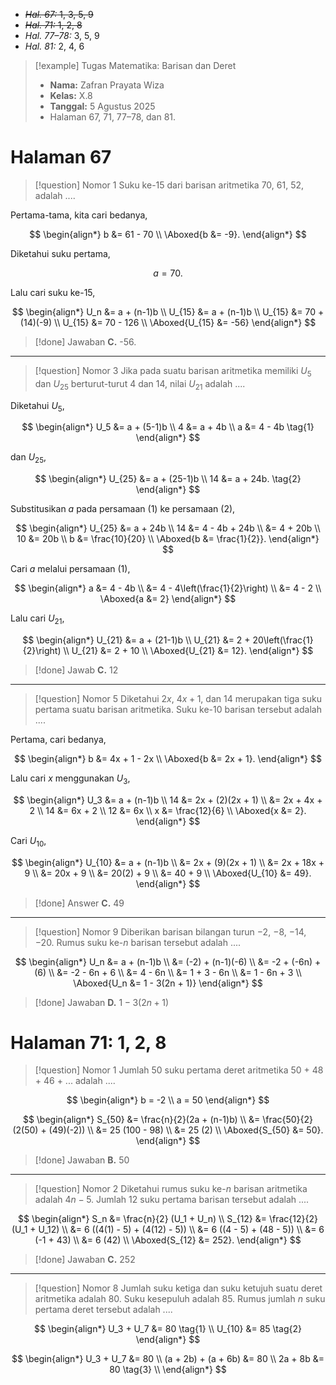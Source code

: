 - ~~*Hal. 67:* 1, 3, 5, 9~~
- ~~*Hal. 71:* 1, 2, 8~~
- *Hal. 77–78:* 3, 5, 9
- *Hal. 81:* 2, 4, 6

> [!example] Tugas Matematika: Barisan dan Deret
> - **Nama:** Zafran Prayata Wiza
> - **Kelas:** X.8
> - **Tanggal:** 5 Agustus 2025
> - Halaman 67, 71, 77–78, dan 81.

# Halaman 67

> [!question] Nomor 1
> Suku ke-15 dari barisan aritmetika 70, 61, 52, adalah ....

Pertama-tama, kita cari bedanya,

$$ \begin{align*}
	b &= 61 - 70 \\
	\Aboxed{b &= -9}.
\end{align*} $$

Diketahui suku pertama,

$$ a = 70. $$

Lalu cari suku ke-15,

$$ \begin{align*}
	U_n &= a + (n-1)b \\
	U_{15} &= a + (n-1)b \\
	U_{15} &= 70 + (14)(-9) \\
	U_{15} &= 70 - 126 \\
	\Aboxed{U_{15} &= -56}
\end{align*} $$

> [!done] Jawaban
> **C.** -56.

---

> [!question] Nomor 3
> Jika pada suatu barisan aritmetika memiliki $U_5$ dan $U_{25}$ berturut-turut 4 dan 14, nilai $U_{21}$ adalah ....

Diketahui $U_5$,

$$ \begin{align*}
	U_5 &= a + (5-1)b \\
	4 &= a + 4b \\
	a &= 4 - 4b \tag{1}
\end{align*} $$

dan $U_{25}$,

$$ \begin{align*}
	U_{25} &= a + (25-1)b \\
	14 &= a + 24b. \tag{2}
\end{align*} $$

Substitusikan $a$ pada persamaan $(1)$ ke persamaan $(2)$,

$$ \begin{align*}
	U_{25} &= a + 24b \\
	14 &= 4 - 4b + 24b \\
		&= 4 + 20b \\
	10 &= 20b \\
	b &= \frac{10}{20} \\
	\Aboxed{b &= \frac{1}{2}}. 
\end{align*} $$

Cari $a$ melalui persamaan $(1)$,

$$ \begin{align*}
	a &= 4 - 4b \\
		&= 4 - 4\left(\frac{1}{2}\right) \\
		&= 4 - 2 \\
	\Aboxed{a &= 2}
\end{align*} $$

Lalu cari $U_{21}$,

$$ \begin{align*}
	U_{21} &= a + (21-1)b \\
	U_{21} &= 2 + 20\left(\frac{1}{2}\right) \\
	U_{21} &= 2 + 10 \\
	\Aboxed{U_{21} &= 12}.
\end{align*} $$

> [!done] Jawab
> **C.** 12

---

> [!question] Nomor 5
> Diketahui $2x$, $4x + 1$, dan $14$ merupakan tiga suku pertama suatu barisan aritmetika. Suku ke-10 barisan tersebut adalah ....

Pertama, cari bedanya,

$$ \begin{align*}
	b &= 4x + 1 - 2x \\
	\Aboxed{b &= 2x + 1}.
\end{align*} $$

Lalu cari $x$ menggunakan $U_3$,

$$ \begin{align*}
	U_3 &= a + (n-1)b \\
	14  &= 2x + (2)(2x + 1) \\
		&= 2x + 4x + 2 \\
	14  &= 6x + 2 \\
	12 &= 6x \\
	x &= \frac{12}{6} \\
	\Aboxed{x &= 2}.
\end{align*} $$

Cari $U_{10}$,

$$ \begin{align*}
	U_{10} &= a + (n-1)b \\
		&= 2x + (9)(2x + 1) \\
		&= 2x + 18x + 9 \\
		&= 20x + 9 \\
		&= 20(2) + 9 \\
		&= 40 + 9 \\
	\Aboxed{U_{10} &= 49}.
\end{align*} $$

> [!done] Answer
> **C.** 49

---

> [!question] Nomor 9
> Diberikan barisan bilangan turun $-2$, $-8$, $-14$, $-20$. Rumus suku ke-$n$ barisan tersebut adalah ....

$$ \begin{align*}
	U_n &= a + (n-1)b \\
		&= (-2) + (n-1)(-6) \\
		&= -2 + (-6n) + (6) \\
		&= -2 - 6n + 6 \\
		&= 4 - 6n \\
		&= 1 + 3 - 6n \\
		&= 1 - 6n + 3 \\
	\Aboxed{U_n &= 1 - 3(2n + 1)}
\end{align*} $$

> [!done] Jawaban
> **D.** $1 - 3(2n + 1)$

# Halaman 71: 1, 2, 8

> [!question] Nomor 1
> Jumlah 50 suku pertama deret aritmetika 50 + 48 + 46 + ... adalah ....

$$ \begin{align*}
	b = -2 \\
	a = 50
\end{align*} $$

$$ \begin{align*}
	S_{50} &= \frac{n}{2}(2a + (n-1)b) \\
		&= \frac{50}{2} (2(50) + (49)(-2)) \\
		&= 25 (100 - 98) \\
		&= 25 (2) \\
	\Aboxed{S_{50} &= 50}.
\end{align*} $$

> [!done] Jawaban
> **B.** 50

---

> [!question] Nomor 2
> Diketahui rumus suku ke-$n$ barisan aritmetika adalah $4n - 5$. Jumlah 12 suku pertama barisan tersebut adalah ....

$$ \begin{align*}
	S_n &= \frac{n}{2} (U_1 + U_n) \\
	S_{12} &= \frac{12}{2} (U_1 + U_12) \\
		&= 6 ((4(1) - 5) + (4(12) - 5)) \\
		&= 6 ((4 - 5) + (48 - 5)) \\
		&= 6 (-1 + 43) \\
		&= 6 (42) \\
	\Aboxed{S_{12} &= 252}.
\end{align*} $$

> [!done] Jawaban
> **C.** 252

---

> [!question] Nomor 8
> Jumlah suku ketiga dan suku ketujuh suatu deret aritmetika adalah 80. Suku kesepuluh adalah 85. Rumus jumlah $n$ suku pertama deret tersebut adalah ....

$$ \begin{align*}
	U_3 + U_7 &= 80 \tag{1} \\
	U_{10} &= 85 \tag{2}
\end{align*} $$

$$ \begin{align*}
	U_3 + U_7 &= 80 \\
	(a + 2b) + (a + 6b) &= 80 \\
	2a + 8b &= 80 \tag{3} \\
\end{align*} $$